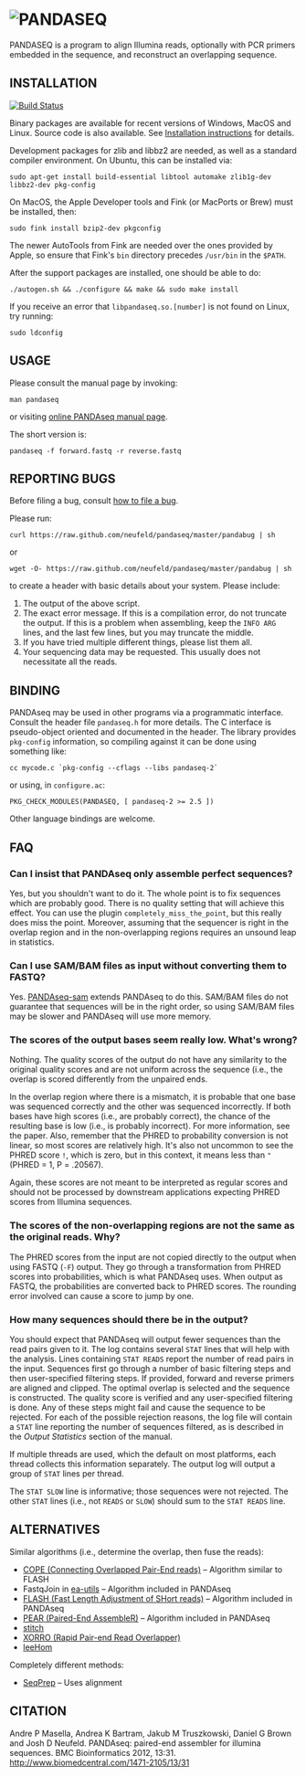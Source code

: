 ![PANDASEQ](https://rawgithub.com/neufeld/pandaseq/master/pandaseq.svg)
========

PANDASEQ is a program to align Illumina reads, optionally with PCR primers embedded in the sequence, and reconstruct an overlapping sequence.

INSTALLATION
------------

[![Build Status](https://travis-ci.org/neufeld/pandaseq.png?branch=master)](https://travis-ci.org/neufeld/pandaseq)  

Binary packages are available for recent versions of Windows, MacOS and Linux. Source code is also available. See [Installation instructions](https://github.com/neufeld/pandaseq/wiki/Installation) for details.

Development packages for zlib and libbz2 are needed, as well as a standard compiler environment. On Ubuntu, this can be installed via:

	sudo apt-get install build-essential libtool automake zlib1g-dev libbz2-dev pkg-config

On MacOS, the Apple Developer tools and Fink (or MacPorts or Brew) must be installed, then:

	sudo fink install bzip2-dev pkgconfig

The newer AutoTools from Fink are needed over the ones provided by Apple, so ensure that Fink's `bin` directory precedes `/usr/bin` in the `$PATH`.

After the support packages are installed, one should be able to do:

	./autogen.sh && ./configure && make && sudo make install

If you receive an error that `libpandaseq.so.[number]` is not found on Linux, try running:

	sudo ldconfig

USAGE
-----

Please consult the manual page by invoking:

	man pandaseq

or visiting [online PANDAseq manual page](https://storage.googleapis.com/pandaseq/pandaseq.html).

The short version is:

	pandaseq -f forward.fastq -r reverse.fastq

REPORTING BUGS
--------------

Before filing a bug, consult [how to file a bug](https://github.com/neufeld/pandaseq/wiki/Filing-Bugs).

Please run:

	curl https://raw.github.com/neufeld/pandaseq/master/pandabug | sh

or

	wget -O- https://raw.github.com/neufeld/pandaseq/master/pandabug | sh

to create a header with basic details about your system. Please include:

1. The output of the above script.
2. The exact error message. If this is a compilation error, do not truncate the output. If this is a problem when assembling, keep the `INFO ARG` lines, and the last few lines, but you may truncate the middle.
3. If you have tried multiple different things, please list them all.
4. Your sequencing data may be requested. This usually does not necessitate all the reads.

BINDING
-------

PANDAseq may be used in other programs via a programmatic interface. Consult the header file `pandaseq.h` for more details. The C interface is pseudo-object oriented and documented in the header. The library provides `pkg-config` information, so compiling against it can be done using something like:

	cc mycode.c `pkg-config --cflags --libs pandaseq-2`

or using, in `configure.ac`:

	PKG_CHECK_MODULES(PANDASEQ, [ pandaseq-2 >= 2.5 ])

Other language bindings are welcome.

FAQ
---

### Can I insist that PANDAseq only assemble perfect sequences?
Yes, but you shouldn't want to do it. The whole point is to fix sequences which are probably good. There is no quality setting that will achieve this effect. You can use the plugin `completely_miss_the_point`, but this really does miss the point. Moreover, assuming that the sequencer is right in the overlap region and in the non-overlapping regions requires an unsound leap in statistics.

### Can I use SAM/BAM files as input without converting them to FASTQ?
Yes. [PANDAseq-sam](https://github.com/neufeld/pandaseq-sam) extends PANDAseq to do this. SAM/BAM files do not guarantee that sequences will be in the right order, so using SAM/BAM files may be slower and PANDAseq will use more memory.

### The scores of the output bases seem really low. What's wrong?
Nothing. The quality scores of the output do not have any similarity to the original quality scores and are not uniform across the sequence (i.e., the overlap is scored differently from the unpaired ends.

In the overlap region where there is a mismatch, it is probable that one base was sequenced correctly and the other was sequenced incorrectly. If both bases have high scores (i.e., are probably correct), the chance of the resulting base is low (i.e., is probably incorrect). For more information, see the paper. Also, remember that the PHRED to probability conversion is not linear, so most scores are relatively high. It's also not uncommon to see the PHRED score `!`, which is zero, but in this context, it means less than `"` (PHRED = 1, P = .20567).

Again, these scores are not meant to be interpreted as regular scores and should not be processed by downstream applications expecting PHRED scores from Illumina sequences.

### The scores of the non-overlapping regions are not the same as the original reads. Why?
The PHRED scores from the input are not copied directly to the output when using FASTQ (`-F`) output. They go through a transformation from PHRED scores into probabilities, which is what PANDAseq uses. When output as FASTQ, the probabilities are converted back to PHRED scores. The rounding error involved can cause a score to jump by one.

### How many sequences should there be in the output?
You should expect that PANDAseq will output fewer sequences than the read pairs given to it. The log contains several `STAT` lines that will help with the analysis. Lines containing `STAT READS` report the number of read pairs in the input. Sequences first go through a number of basic filtering steps and then user-specified filtering steps. If provided, forward and reverse primers are aligned and clipped. The optimal overlap is selected and the sequence is constructed. The quality score is verified and any user-specified filtering is done. Any of these steps might fail and cause the sequence to be rejected. For each of the possible rejection reasons, the log file will contain a `STAT` line reporting the number of sequences filtered, as is described in the _Output Statistics_ section of the manual.

If multiple threads are used, which the default on most platforms, each thread collects this information separately. The output log will output a group of `STAT` lines per thread.

The `STAT SLOW` line is informative; those sequences were not rejected. The other `STAT` lines (i.e., not `READS` or `SLOW`) should sum to the `STAT READS` line.

ALTERNATIVES
------------

Similar algorithms (i.e., determine the overlap, then fuse the reads):
 - [COPE (Connecting Overlapped Pair-End reads)](http://sourceforge.net/projects/coperead/) – Algorithm similar to FLASH
 - FastqJoin in [ea-utils](https://code.google.com/p/ea-utils/wiki/FastqJoin) – Algorithm included in PANDAseq
 - [FLASH (Fast Length Adjustment of SHort reads)](http://ccb.jhu.edu/software/FLASH/) – Algorithm included in PANDAseq
 - [PEAR (Paired-End AssembleR)](http://www.exelixis-lab.org/pear) – Algorithm included in PANDAseq
 - [stitch](https://github.com/audy/stitch)
 - [XORRO (Rapid Pair-end Read Overlapper)](http://arxiv.org/pdf/1304.4620v1.pdf)
 - [leeHom](http://nar.oxfordjournals.org/content/42/18/e141.full)

Completely different methods:
 - [SeqPrep](https://github.com/jstjohn/SeqPrep/) – Uses alignment

CITATION
--------

Andre P Masella, Andrea K Bartram, Jakub M Truszkowski, Daniel G Brown and Josh D Neufeld. PANDAseq: paired-end assembler for illumina sequences. BMC Bioinformatics 2012, 13:31. <http://www.biomedcentral.com/1471-2105/13/31>

